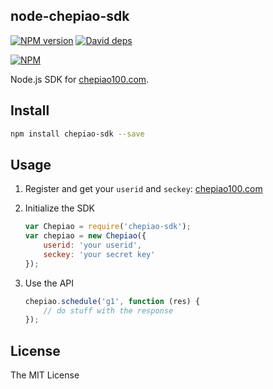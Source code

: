 node-chepiao-sdk
---

[![NPM version][npm-image]][npm-url]
[![David deps][david-image]][david-url]

[npm-image]: https://img.shields.io/npm/v/chepiao-sdk.svg?style=flat
[npm-url]: https://npmjs.org/package/chepiao-sdk
[david-image]: https://img.shields.io/david/SFantasy/node-chepiao-sdk.svg?style=flat
[david-url]: https://david-dm.org/SFantasy/node-chepiao-sdk

[![NPM](https://nodei.co/npm/chepiao-sdk.png?downloads&downloadRank)](https://nodei.co/npm/chepiao-sdk/)

Node.js SDK for [chepiao100.com](//www.chepiao100.com).

## Install

```sh
npm install chepiao-sdk --save
```

## Usage

1. Register and get your `userid` and `seckey`: [chepiao100.com](http://www.chepiao100.com/my/key.html)
2. Initialize the SDK

    ```js
    var Chepiao = require('chepiao-sdk');
    var chepiao = new Chepiao({
        userid: 'your userid',
        seckey: 'your secret key'
    });
    ```
3. Use the API

    ```js
    chepiao.schedule('g1', function (res) {
        // do stuff with the response
    });
    ```

## License

The MIT License
